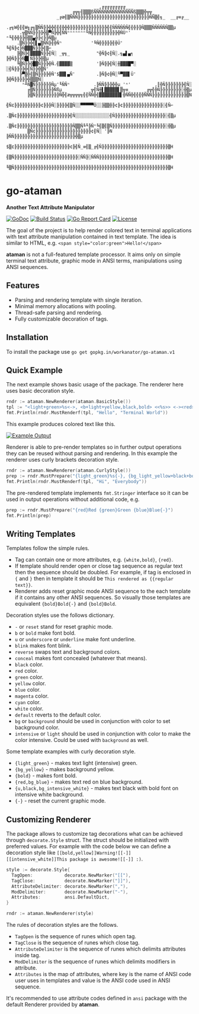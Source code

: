 
                                     __,╔╔╔╔╔╔╔╔╔___
                            _╔╦╗╣▒▒▒ßÑÑÑÑÑÑÑÑÑÑÑÑÑÑÑß▒▒▒╬╦╦_
                       _╔æ╣▒ÑÑÑ╠╠╠╠╠╠╠╠╠╠╠╠╠╠╠╠╠╠╠╠╠╠╠╠╠╠╠ÑÑ▒╣╗_  __╔≡╔__
           .╓╗W╣╣╣W╗╔╗▒ÑÑ╠╠╬╬╣╣╣╬╬╬╠╠╠╠╠╠╠╠╠╠╠╠╠╠╣╣ÑÑÑÑÑÑ╣╣╬╠╠Ñ▒▒▒ÑÑÑÑÑÑ▒▒µ
         .╦▒ÑÑ╠╠╠╠╬▒▀Ñ╠╬╣ÑÑⁿⁿⁿⁿⁿⁿⁿ╙Ñ╣╬╠╠╠╠╠╠╠╠╬ÑÜⁿ'       ⁿ╙╣╬╬╠╠╬▒▒▄╬╠¢╠╠Ñ▒µ
        .▒Ñ╠╠╬╣▌▄▒ÑÑ╠╢╬Ñⁿ           '╚Ñ╬╠╠╠╠╢╬Ü'             ╚╣Ñ╠¢╠Ñ▓▓▓Ñ╠╠╠╣▒⌐
        ╠▒Ñ╠╣▓▓▓▓Ñ╠╠╢Ñ░ _╦╗_          "╬Ñ╠¢╢Ñ░.╗▄▌▄╕          ╠╬Ñ╠╠╠Ñ█▌Ñ╠╠╠╬▒µ
        ╚▒Ñ╠╠╬█▓Ñ╠╠╠╬Ñ.╣▓▓▓▓▒         '╠Ñ╠╠╣Ñ░╫▓▓▓█▀░         ░╣Ñ╠╠╠╠╬╣Ñ╠╠╬▒Ñ'
         ╠▀▒╬╢▒Ñ╠╠╠╠╬Ñ'$▓▓▌▄Ñ'        .╠Ñ╠¢╬Ñ░╙▀▓▓▌Ü'         ╠╬Ñ╠╠╠╠╠╬▒▒▒Ñ░
          ⁿ╨Ñ▓Ñ╠╠╠╠╠╠Ñµ'╙ÑÑⁿ         .╠ÑÑ╠╠╠╬╬µ_'ⁿ'         ,║╬Ñ╠╠╠╠╠╠╠╣Ñ░
            ╔▒Ñ╠╠╠╠╠╠╠Ñßµ_         _╦╣Ñ╫▌▓▓▓▓▓▌▒╦≡_     _╔╦╣╬Ñ╠╠╠╠╠╠╠╠░╬▒µ
            ╠▒Ñ╠╠╠╠╠╠╠╠╠Ñ╬╣æ╦╦╦╦╗╣╣ÑÑ╬╣▓▓▓▓▓▓▓▓▌╬ÑÑ╬╣╣╣╬ÑÑÑ╠╠╠╠╠╠╠╠╠╠╠╠╠▒N
            ╣Ñ¢╠╠╠╠╠╠╠╠╠╠¢╠╠╠Ñ░╠╠╠╠╣▒Ñ░░▀▀▀▀▀Ö░░╠▒▒╬╠¢╠¢╠╠╠╠╠╠╠╠╠╠╠╠╠╠╠░╣Ñ⌐
           .▒Ñ¢╠╠╠╠╠╠╠╠╠╠╠╠╠╠╠╠╠╠╠╠╣Ñ░░░░░░░░░░░░░╣Ñ╠╠╠╠╠╠╠╠╠╠╠╠╠╠╠╠╠╠╠░╣▒µ
           .▒Ñ¢╠╠╠╠╠╠╠╠╠╠╠╠╠╠╠╠╠╠╠╠╠Ñ▒▒Ñ╚╙╠Ñⁿ╚╣▒╣▒Ñ╠╠╠╠╠╠╠╠╠╠╠╠╠╠╠╠╠╠╠╠░╬▒µ
            ▒Ñ¢╠╠╠╠╠╠╠╠╠╠╠╠╠╠╠╠╠╠╠╠╠¢╢Ñ░ '╠N  ╠ÑÑ╠╠╠╠╠╠╠╠╠╠╠╠╠╠╠╠╠╠╠╠╠╠╠╬▒µ
            $▒¢╠╠╠╠╠╠╠╠╠╠╠╠╠╠╠╠╠╠╠╠╠¢╠╣Ñ_≡╣▒_╔╣Ñ╠╠╠╠╠╠╠╠╠╠╠╠╠╠╠╠╠╠╠╠╠╠╠╠╠▒H
            ╢▒Ñ╠╠╠╠╠╠╠╠╠╠╠╠╠╠╠╠╠╠╠╠╠╠╠╠░ÑÑ╠░ÑÑÑ╠╠╠╠╠╠╠╠╠╠╠╠╠╠╠╠╠╠╠╠╠╠╠╠╠╠▒H
            ╚▒Ñ╠╠╠╠╠╠╠╠╠╠╠╠╠╠╠╠╠╠╠╠╠╠╠╠╠╠╠╠╠╠╠╠╠╠╠╠╠╠╠╠╠╠╠╠╠╠╠╠╠╠╠╠╠╠╠╠╠╠▒H

# go-ataman
**Another Text Attribute Manipulator**

[![GoDoc](https://godoc.org/gopkg.in/workanator/go-ataman.v1?status.svg)](https://godoc.org/gopkg.in/workanator/go-ataman.v1)
[![Build Status](https://travis-ci.org/workanator/go-ataman.svg?branch=master)](https://travis-ci.org/workanator/go-ataman)
[![Go Report Card](https://goreportcard.com/badge/github.com/workanator/go-ataman)](https://goreportcard.com/report/github.com/workanator/go-ataman)
[![License](https://img.shields.io/dub/l/vibe-d.svg)](https://github.com/workanator/go-ataman/blob/master/LICENSE)

The goal of the project is to help render colored text in terminal applications
with text attribute manipulation contained in text template.
The idea is similar to HTML, e.g. `<span style="color:green">Hello!</span>`

**ataman** is not a full-featured template processor. It aims only on simple
terminal text attribute, graphic mode in ANSI terms, manipulations using
ANSI sequences.

## Features

- Parsing and rendering template with single iteration.
- Minimal memory allocations with pooling.
- Thread-safe parsing and rendering.
- Fully customizable decoration of tags.

## Installation

To install the package use `go get gopkg.in/workanator/go-ataman.v1`

## Quick Example

The next example shows basic usage of the package. The renderer here uses
basic decoration style.

```go
rndr := ataman.NewRenderer(ataman.BasicStyle())
tpl := "<light+green>%s<->, <b+light+yellow,black,bold> <<%s>> <-><red>!"
fmt.Println(rndr.MustRenderf(tpl, "Hello", "Terminal World"))

```

This example produces colored text like this.

[![Example Output](https://s24.postimg.org/cpl13bvp1/2017-05-19_15.56.34.png)](https://postimg.org/image/6onc6992p/)

Renderer is able to pre-render templates so in further output operations they
can be reused without parsing and rendering. In this example the renderer uses
curly brackets decoration style.

```go
rndr := ataman.NewRenderer(ataman.CurlyStyle())
prep := rndr.MustPrepare("{light_green}%s{-}, {bg_light_yellow+black+bold} <%s> {-}{red}!")
fmt.Println(rndr.MustRenderf(tpl, "Hi", "Everybody"))
```

The pre-rendered template implements `fmt.Stringer` interface so it can be used
in output operations without additional code, e.g.

```go
prep := rndr.MustPrepare("{red}Red {green}Green {blue}Blue{-}")
fmt.Println(prep)
```

## Writing Templates

Templates follow the simple rules.

- Tag can contain one or more attributes, e.g. `{white,bold}`, `{red}`.
- If template should render open or close tag sequence as regular text then
  the sequence should be doubled. For example, if tag is enclosed in `{` and `}`
  then in template it should be `This rendered as {{regular text}}`.
- Renderer adds reset graphic mode ANSI sequence to the each template if it
  contains any other ANSI sequences. So visually those templates are equivalent
  `{bold}Bold{-}` and `{bold}Bold`.

Decoration styles use the follows dictionary.

* `-` or `reset` stand for reset graphic mode.
* `b` or `bold` make font bold.
* `u` or `underscore` or `underline` make font underline.
* `blink` makes font blink.
* `reverse` swaps text and background colors.
* `conceal` makes font concealed (whatever that means).
* `black` color.
* `red` color.
* `green` color.
* `yellow` color.
* `blue` color.
* `magenta` color.
* `cyan` color.
* `white` color.
* `default` reverts to the default color.
* `bg` or `background` should be used in conjunction with color to set
  background color.
* `intensive` or `light` should be used in conjunction with color to make
  the color intensive. Could be used with `background` as well.

Some template examples with curly decoration style.

- `{light_green}` - makes text light (intensive) green.
- `{bg_yellow}` - makes background yellow.
- `{bold}` - makes font bold.
- `{red,bg_blue}` - makes text red on blue background.
- `{u,black,bg_intensive_white}` - makes text black with bold font on intensive
  white background.
- `{-}` - reset the current graphic mode.

## Customizing Renderer

The package allows to customize tag decorations what can be achieved through
`decorate.Style` struct. The struct should be initialized with preferred
values. For example with the code below we can define a decoration style
like `[[bold,yellow]]Warning![[-]] [[intensive_white]]This package is awesome![[-]] :)`.

```go
style := decorate.Style{
  TagOpen:            decorate.NewMarker("[["),
  TagClose:           decorate.NewMarker("]]"),
  AttributeDelimiter: decorate.NewMarker(","),
  ModDelimiter:       decorate.NewMarker("-"),
  Attributes:         ansi.DefaultDict,
}

rndr := ataman.NewRenderer(style)
```

The rules of decoration styles are the follows.

- `TagOpen` is the sequence of runes which open tag.
- `TagClose` is the sequence of runes which close tag.
- `AttributeDelimiter` is the sequence of runes which delimits attributes
  inside tag.
- `ModDelimiter` is the sequence of runes which delimits modifiers
  in attribute.
- `Attributes` is the map of attributes, where key is the name of ANSI code
  user uses in templates and value is the ANSI code used in ANSI sequence.

It's recommended to use attribute codes defined in `ansi` package with the
default Renderer provided by **ataman**.
